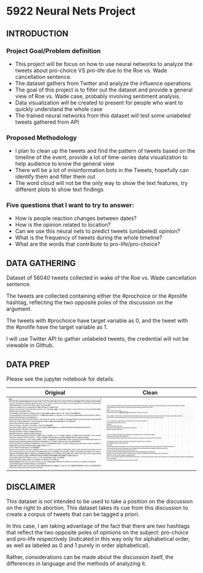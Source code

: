 # 5922 Neural Nets Project

## INTRODUCTION

### Project Goal/Problem definition
-	This project will be focus on how to use neural networks to analyze the tweets about pro-choice VS pro-life due to the Roe vs. Wade cancellation sentence. 
-	The dataset gathers from Twitter and analyze the influence operations
-	The goal of this project is to filter out the dataset and provide a general view of Roe vs. Wade case, probably involving sentiment analysis. 
- Data visualization will be created to present for people who want to quickly understand the whole case
- The trained neural networks from this dataset will test some unlabeled tweets gathered from API

### Proposed Methodology
-	I plan to clean up the tweets and find the pattern of tweets based on the timeline of the event, provide a lot of time-series data visualization to help audience to know the general view
-	There will be a lot of misinformation bots in the Tweets, hopefully can identify them and filter them out
-	The word cloud will not be the only way to show the text features, try different plots to show text findings

### Five questions that I want to try to answer:
- How is people reaction changes between dates?
- How is the opinion related to location? 
- Can we use this neural nets to predict tweets (unlabeled) opinion?
- What is the frequency of tweets during the whole timeline?
- What are the words that contribute to pro-life/pro-choice?

## DATA GATHERING
Dataset of 56040 tweets collected in wake of the Roe vs. Wade cancellation sentence. 

The tweets are collected containing either the #prochoice or the #prolife hashtag, reflecting the two opposite poles of the discussion on the argument.

The tweets with #prochoice have target variable as 0, and the tweet with the #prolife have the target variable as 1.

I will use Twitter API to gather unlabeled tweets, the credential will not be viewable in Github. 

## DATA PREP
Please see the jupyter notebook for details.  

|             Original              |            Clean            |
|:---------------------------------:|:---------------------------:|
| ![original](./image/original.png) | ![Clean](./image/clean.png) |

## DISCLAIMER
This dataset is not intended to be used to take a position on the discussion on the right to abortion. This dataset takes its cue from this discussion to create a corpus of tweets that can be tagged a priori.  

In this case, I am taking advantage of the fact that there are two hashtags that reflect the two opposite poles of opinions on the subject: pro-choice and pro-life respectively (indicated in this way only for alphabetical order, as well as labeled as 0 and 1 purely in order alphabetical).  

Rather, considerations can be made about the discussion itself, the differences in language and the methods of analyzing it.
